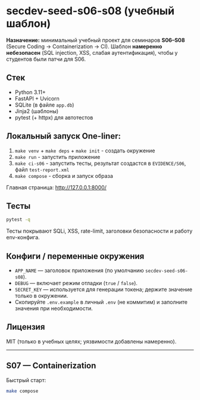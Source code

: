 
# secdev-seed-s06-s08 (учебный шаблон)

**Назначение:** минимальный учебный проект для семинаров **S06–S08** (Secure Coding → Containerization → CI).
Шаблон **намеренно небезопасен** (SQL injection, XSS, слабая аутентификация), чтобы у студентов были патчи для S06.

## Стек
- Python 3.11+
- FastAPI + Uvicorn
- SQLite (в файле `app.db`)
- Jinja2 (шаблоны)
- pytest (+ httpx) для автотестов

## Локальный запуск One-liner:

1. `make venv` + `make deps` + `make init` - создать окружение
2. `make run` - запустить приложение
3. `make ci-s06` - запустить тесты, результат создастся в `EVIDENCE/S06`, файл `test-report.xml`
4. `make compose` - сборка и запуск образа

Главная страница: http://127.0.0.1:8000/

## Тесты
```bash
pytest -q
```
Тесты покрывают SQLi, XSS, rate-limit, заголовки безопасности и работу env-конфига.

## Конфиги / переменные окружения
- `APP_NAME` — заголовок приложения (по умолчанию `secdev-seed-s06-s08`).
- `DEBUG` — включает режим отладки (`true` / `false`).
- `SECRET_KEY` — используется для генерации токена; держите значение только в окружении.
- Скопируйте `.env.example` в личный `.env` (не коммитим) и заполните значения при необходимости.

## Лицензия
MIT (только в учебных целях; уязвимости добавлены намеренно).

---

## S07 — Containerization
Быстрый старт:
```bash
make compose
```
